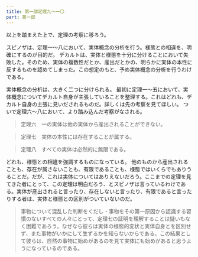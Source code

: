 ```yaml
---
title: 第一部定理九～一〇
part: 第一部
---
```

以上を踏まえた上で、定理の考察に移ろう。

スピノザは、定理一～八において、実体概念の分析を行う。様態との相違を、明確にするのが目的だ。
デカルトは、実体と様態を十分に分けることにおいて失敗した。そのため、実体の複数性だとか、産出だとかの、明らかに実体の本性に反するものを認めてしまった。この想定のもと、予め実体概念の分析を行うわけである。

実体概念の分析は、大きく二つに分けられる。
最初に定理一～五において、実体概念についてデカルト自身が主張していることを整理する。これはどれも、デカルト自身の主張に見いだされるものだ。詳しくは先の考察を見てほしい。
ついで定理六～八において、より踏み込んだ考察がなされる。

>定理六　一の実体は他の実体から産出されることができない。

>定理七　実体の本性には存在することが属する。

>定理八　すべての実体は必然的に無限である。

どれも、様態との相違を強調するものになっている。
他のものから産出されることも、存在が属さないことも、有限であることも、様態ではいくらでもありうることだ。だが、これは実体についてはありえないだろう。ここまでの定理を見てきた者にとって、この定理は明白だろう、とスピノザは言っているわけである。実体が産出されると言ったり、存在しないと言ったり、有限であると言ったりする者は、実体と様態との区別がついていないのだ。

>事物について混乱した判断をくだし・事物をその第一原因から認識する習慣のないすべての人々にとって、定理七の証明を理解することは疑いもなく困難であろう。なぜなら彼らは実体の様態的変状と実体自身とを区別せず、また事物がいかにして生ずるかを知らないからである。この結果として彼らは、自然の事物に始めがあるのを見て実体にも始めがあると思うようになっているのである。

